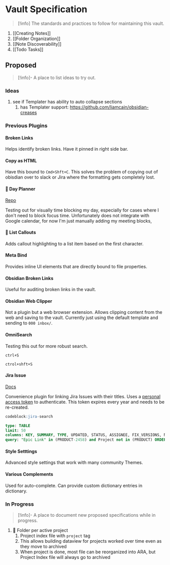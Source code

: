 # Vault Specification

> [!info]
> The standards and practices to follow for maintaining this vault.

1. [[Creating Notes]]
2. [[Folder Organization]]
3. [[Note Discoverability]]
4. [[Todo Tasks]]

## Proposed

> [!info]-
> A place to list ideas to try out.

### Ideas

1. see if Templater has ability to auto collapse sections
	1. has Templater support: https://github.com/liamcain/obsidian-creases

### Previous Plugins

#### Broken Links

Helps identify broken links. Have it pinned in right side bar.

#### Copy as HTML

Have this bound to `Cmd+Shft+C`. This solves the problem of copying out of obisdian over to slack or Jira where the formatting gets completely lost. 

#### 🧪 Day Planner

[Repo](https://github.com/ivan-lednev/obsidian-day-planner?tab=readme-ov-file#where-to-get-a-google-calendar-link)

Testing out for visually time blocking my day, especially for cases where I don't need to block focus time. Unfortunately does not integrate with Google calendar, for now I'm just manually adding my meeting blocks,

#### 🧪 List Callouts

Adds callout highlighting to a list item based on the first character. 

#### Meta Bind

Provides inline UI elements that are directly bound to file properties.

#### Obsidian Broken Links

Useful for auditing broken links in the vault.

#### Obsidian Web Clipper

Not a plugin but a web browser extension. Allows clipping content from the web and saving to the vault. Currently just using the default template and sending to `000 inbox/`.

#### OmniSearch

Testing this out for more robust search.

`ctrl+S`

`ctrol+shft+S`

#### Jira Issue

[Docs](https://github.com/marc0l92/obsidian-jira-issue)

Convenience plugin for linking Jira Issues with their titles. Uses a [personal access token](https://e2p.atlassian.net/secure/ViewProfile.jspa?selectedTab=com.atlassian.pats.pats-plugin:jira-user-personal-access-tokens) to authenticate. This token expires every year and needs to be re-created.

```sql
codeblock:jira-search

type: TABLE
limit: 50
columns: KEY, SUMMARY, TYPE, UPDATED, STATUS, ASSIGNEE, FIX_VERSIONS, NOTES, 
query: "Epic Link" in (PRODUCT-2458) and Project not in (PRODUCT) ORDER BY Project, status DESC, Rank
```

#### Style Setttings

Advanced style settings that work with many community Themes.

#### Various Complements

Used for auto-complete. Can provide custom dictionary entries in dictionary.

### In Progress

> [!info]-
> A place to document new proposed specifications while in progress.

1. 🧪 Folder per active project
	1. Project index file with `project` tag
	2. This allows building dataview for projects worked over time even as they move to archived
	3. When project is done, most file can be reorganized into ARA, but Project Index file will always go to archived
